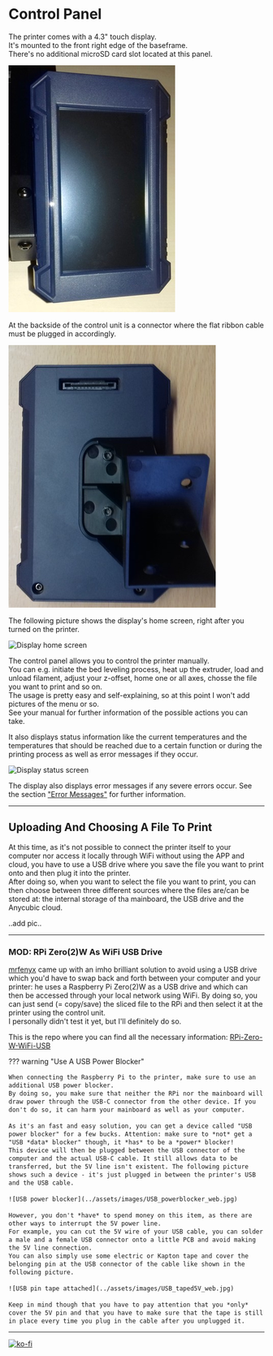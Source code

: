 <link rel=”manifest” href=”docs/manifest.webmanifest”>

# Control Panel  
The printer comes with a 4.3" touch display.  
It's mounted to the front right edge of the baseframe.  
There's no additional microSD card slot located at this panel.  

![Display mounted](../assets/images/display_K2Pro_front2_web.jpg)  

At the backside of the control unit is a connector where the flat ribbon cable must be plugged in accordingly.  

![Display backside](../assets/images/display_K2Pro_backside_web.jpg)  

The following picture shows the display's home screen, right after you turned on the printer.  

![Display home screen](../assets/images/display_K2Pro_home-screen.jpg)  

The control panel allows you to control the printer manually.    
You can e.g. initiate the bed leveling process, heat up the extruder, load and unload filament, adjust your z-offset, home one or all axes, chosse the file you want to print and so on.  
The usage is pretty easy and self-explaining, so at this point I won't add pictures of the menu or so.  
See your manual for further information of the possible actions you can take.  
  
It also displays status information like the current temperatures and the temperatures that should be reached due to a certain function or during the printing process as well as error messages if they occur.  

![Display status screen](../assets/images/display_K2Pro_status-screen.jpg)   
  
The display also displays error messages if any severe errors occur. See the section ["Error Messages"](../problems.md#error-messages) for further information.  
  
---

## Uploading And Choosing A File To Print  
At this time, as it's not possible to connect the printer itself to your computer nor access it locally through WiFi without using the APP and cloud, you have to use a USB drive where you save the file you want to print onto and then plug it into the printer.  
After doing so, when you want to select the file you want to print, you can then choose between three different sources where the files are/can be stored at: the internal storage of tha mainboard, the USB drive and the Anycubic cloud.  

..add pic..  

--- 

### MOD: RPi Zero(2)W As WiFi USB Drive
[mrfenyx](https://github.com/mrfenyx/) came up with an imho brilliant solution to avoid using a USB drive which you'd have to swap back and forth between your computer and your printer: he uses a Raspberry Pi Zero(2)W as a USB drive and which can then be accessed through your local network using WiFi. By doing so, you can just send (= copy/save) the sliced file to the RPi and then select it at the printer using the control unit.  
I personally didn't test it yet, but I'll definitely do so.  

This is the repo where you can find all the necessary information: [RPi-Zero-W-WiFi-USB](https://github.com/mrfenyx/RPi-Zero-W-WiFi-USB/)  

??? warning "Use A USB Power Blocker"

    When connecting the Raspberry Pi to the printer, make sure to use an additional USB power blocker.  
    By doing so, you make sure that neither the RPi nor the mainboard will draw power through the USB-C connector from the other device. If you don't do so, it can harm your mainboard as well as your computer.  
    
    As it's an fast and easy solution, you can get a device called "USB power blocker" for a few bucks. Attention: make sure to *not* get a "USB *data* blocker" though, it *has* to be a *power* blocker!  
    This device will then be plugged between the USB connector of the computer and the actual USB-C cable. It still allows data to be transferred, but the 5V line isn't existent. The following picture shows such a device - it's just plugged in between the printer's USB and the USB cable.  

    ![USB power blocker](../assets/images/USB_powerblocker_web.jpg)  

    However, you don't *have* to spend money on this item, as there are other ways to interrupt the 5V power line.  
    For example, you can cut the 5V wire of your USB cable, you can solder a male and a female USB connector onto a little PCB and avoid making the 5V line connection.  
    You can also simply use some electric or Kapton tape and cover the belonging pin at the USB connector of the cable like shown in the following picture.  

    ![USB pin tape attached](../assets/images/USB_taped5V_web.jpg)  

    Keep in mind though that you have to pay attention that you *only* cover the 5V pin and that you have to make sure that the tape is still in place every time you plug in the cable after you unplugged it.  



---

[![ko-fi](https://ko-fi.com/img/githubbutton_sm.svg)](https://ko-fi.com/U6U5NPB51)  

